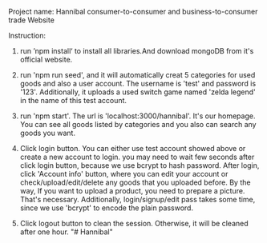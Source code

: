 Project name: Hannibal consumer-to-consumer and business-to-consumer trade Website

Instruction:
1. run ’npm install‘ to install all libraries.And download mongoDB from it's official website.

2. run 'npm run seed', and it will automatically creat 5 categories for used goods and also a user account. The username is 'test' and password is '123'. Additionally, it uploads a used switch game named 'zelda legend' in the name of this test account.

3. run 'npm start'. The url is 'localhost:3000/hannibal'. It's our homepage. You can see all goods listed by categories and you also can search any goods you want. 


4. Click login button. You can either use test account showed above or create a new account to login. you may need to wait few seconds after click login button, because we use bcrypt to hash password. After login, click 'Account info' button, where you can edit your account or check/upload/edit/delete any goods that you uploaded before. By the way, If you want to upload a product, you need to prepare a picture. That's necessary. Additionally, login/signup/edit pass takes some time, since we use 'bcrypt' to encode the plain password.

5. Click logout button to clean the session. Otherwise, it will be cleaned after one hour.
"# Hannibal" 
